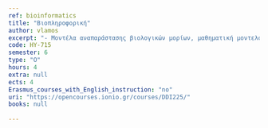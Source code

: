 ```yaml
---
ref: bioinformatics
title: "Βιοπληροφορική"
author: vlamos
excerpt: "- Μοντέλα αναπαράστασης βιολογικών μορίων, μαθηματική μοντελοποίηση στα γονιδιακά ρυθμιστικά δίκτυα, οντολογίες, στοίχιση ακολουθιών, αλγόριθμοι στη μοριακή βιολογία, αλγόριθμοι στη δομική πληροφορική, δομή και κατασκευή βιολογικών μοντέλων, μετάφραση ενός βιολογικού ερωτήματος σε ένα μαθηματικό μοντέλο, ποιοτικά και ποσοτικά μοντέλα, προσδιοριστικά μοντέλα, ανάλυση αποτελεσμάτων, επικύρωση και επαλήθευση, τεχνική ταυτοποίηση μοντέλων δεδομένων,αναδρομικοί αλγόριθμοι, επιλογή κατάλληλου μοντέλου, ομαδοποίηση, αλγόριθμοι ομαδοποίησης, μηχανική μάθηση, ταξινόμηση, νευρωνικά δίκτυα."
code: HY-715
semester: 6
type: "Ο"
hours: 4
extra: null
ects: 4
Erasmus_courses_with_English_instruction: "no"
uri: "https://opencourses.ionio.gr/courses/DDI225/"
books: null
 
---
```

